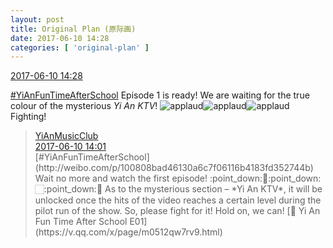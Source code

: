 ```yaml
---
layout: post
title: Original Plan (原际画)
date: 2017-06-10 14:28
categories: [ 'original-plan' ]
---
```


<div class="weibo-info">
  <a href="http://weibo.com/5626539553/F7aNqFsyg">2017-06-10 14:28</a>
</div>

[#YiAnFunTimeAfterSchool](http://weibo.com/p/100808bad46130a6c7f06116b4183fd352744b) Episode 1 is ready! We are waiting for the true colour of the mysterious *Yi An KTV*! ![applaud](http://img.t.sinajs.cn/t4/appstyle/expression/ext/normal/36/gza_org.gif)![applaud](http://img.t.sinajs.cn/t4/appstyle/expression/ext/normal/36/gza_org.gif)![applaud](http://img.t.sinajs.cn/t4/appstyle/expression/ext/normal/36/gza_org.gif) Fighting!

<!-- more -->

> <div class="weibo-post-name">
>   <a href="http://weibo.com/u/6094546964">YiAnMusicClub</a>
> </div>
> <div class="weibo-info">
>   <a href="http://weibo.com/6094546964/F7aCwAvko">2017-06-10 14:01</a>
> </div>
> [#YiAnFunTimeAfterSchool](http://weibo.com/p/100808bad46130a6c7f06116b4183fd352744b) Wait no more and watch the first episode! :point_down:🏻:point_down:🏻:point_down:🏻 As to the mysterious section – *Yi An KTV*, it will be unlocked once the hits of the video reaches a certain level during the pilot run of the show. So, please fight for it! Hold on, we can! [◉ Yi An Fun Time After School E01](https://v.qq.com/x/page/m0512qw7rv9.html)  
